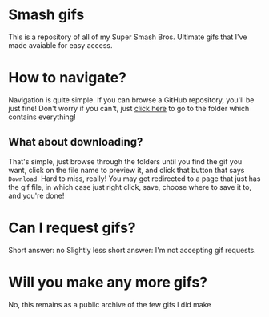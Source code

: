 # Smash gifs
This is a repository of all of my Super Smash Bros. Ultimate gifs that I've made avaiable for easy access.

# How to navigate?
Navigation is quite simple. If you can browse a GitHub repository, you'll be just fine! Don't worry if you can't, just [click here](https://github.com/vilijur/gifs/tree/main/Animations) to go to the folder which contains everything!

## What about downloading?
That's simple, just browse through the folders until you find the gif you want, click on the file name to preview it, and click that button that says `Download`. Hard to miss, really! You may get redirected to a page that just has the gif file, in which case just right click, save, choose where to save it to, and you're done!

# Can I request gifs?
Short answer: no
Slightly less short answer: I'm not accepting gif requests.

# Will you make any more gifs?
No, this remains as a public archive of the few gifs I did make
